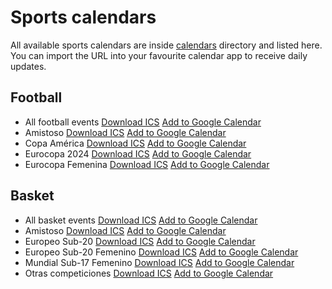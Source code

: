 # Sports calendars

All available sports calendars are inside [calendars](./calendars) directory and listed here.
You can import the URL into your favourite calendar app to receive daily updates.

## Football
- All football events [Download ICS](https://raw.githubusercontent.com/odoral/sportscalendars/master/calendars/football/football_full_set.ics)  [Add to Google Calendar](https://calendar.google.com/calendar/r?cid=webcal://raw.githubusercontent.com/odoral/sportscalendars/master/calendars/football/football_full_set.ics)
- Amistoso [Download ICS](https://raw.githubusercontent.com/odoral/sportscalendars/master/calendars/football/amistoso.ics)  [Add to Google Calendar](https://calendar.google.com/calendar/r?cid=webcal://raw.githubusercontent.com/odoral/sportscalendars/master/calendars/football/amistoso.ics)
- Copa América [Download ICS](https://raw.githubusercontent.com/odoral/sportscalendars/master/calendars/football/copa_america.ics)  [Add to Google Calendar](https://calendar.google.com/calendar/r?cid=webcal://raw.githubusercontent.com/odoral/sportscalendars/master/calendars/football/copa_america.ics)
- Eurocopa 2024 [Download ICS](https://raw.githubusercontent.com/odoral/sportscalendars/master/calendars/football/eurocopa_2024.ics)  [Add to Google Calendar](https://calendar.google.com/calendar/r?cid=webcal://raw.githubusercontent.com/odoral/sportscalendars/master/calendars/football/eurocopa_2024.ics)
- Eurocopa Femenina [Download ICS](https://raw.githubusercontent.com/odoral/sportscalendars/master/calendars/football/eurocopa_femenina.ics)  [Add to Google Calendar](https://calendar.google.com/calendar/r?cid=webcal://raw.githubusercontent.com/odoral/sportscalendars/master/calendars/football/eurocopa_femenina.ics)

## Basket
- All basket events [Download ICS](https://raw.githubusercontent.com/odoral/sportscalendars/master/calendars/basket/basket_full_set.ics)  [Add to Google Calendar](https://calendar.google.com/calendar/r?cid=webcal://raw.githubusercontent.com/odoral/sportscalendars/master/calendars/basket/basket_full_set.ics)
- Amistoso [Download ICS](https://raw.githubusercontent.com/odoral/sportscalendars/master/calendars/basket/amistoso.ics)  [Add to Google Calendar](https://calendar.google.com/calendar/r?cid=webcal://raw.githubusercontent.com/odoral/sportscalendars/master/calendars/basket/amistoso.ics)
- Europeo Sub-20 [Download ICS](https://raw.githubusercontent.com/odoral/sportscalendars/master/calendars/basket/europeo_sub-20.ics)  [Add to Google Calendar](https://calendar.google.com/calendar/r?cid=webcal://raw.githubusercontent.com/odoral/sportscalendars/master/calendars/basket/europeo_sub-20.ics)
- Europeo Sub-20 Femenino [Download ICS](https://raw.githubusercontent.com/odoral/sportscalendars/master/calendars/basket/europeo_sub-20_femenino.ics)  [Add to Google Calendar](https://calendar.google.com/calendar/r?cid=webcal://raw.githubusercontent.com/odoral/sportscalendars/master/calendars/basket/europeo_sub-20_femenino.ics)
- Mundial Sub-17 Femenino [Download ICS](https://raw.githubusercontent.com/odoral/sportscalendars/master/calendars/basket/mundial_sub-17_femenino.ics)  [Add to Google Calendar](https://calendar.google.com/calendar/r?cid=webcal://raw.githubusercontent.com/odoral/sportscalendars/master/calendars/basket/mundial_sub-17_femenino.ics)
- Otras competiciones [Download ICS](https://raw.githubusercontent.com/odoral/sportscalendars/master/calendars/basket/otras_competiciones.ics)  [Add to Google Calendar](https://calendar.google.com/calendar/r?cid=webcal://raw.githubusercontent.com/odoral/sportscalendars/master/calendars/basket/otras_competiciones.ics)

